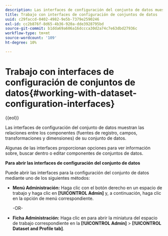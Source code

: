```yaml
---
description: Las interfaces de configuración del conjunto de datos muestran las relaciones entre los componentes (fuentes de registro, campos, transformaciones y dimensiones) de su conjunto de datos.
title: Trabajo con interfaces de configuración de conjuntos de datos
uuid: c29faccd-0402-4982-9e5b-7379e2590246
exl-id: cc2b876f-8d65-4b36-920a-dde3928795bd
source-git-commit: b1dda69a606a16dccca30d2a74c7e63dbd27936c
workflow-type: tm+mt
source-wordcount: '109'
ht-degree: 10%

---
```


# Trabajo con interfaces de configuración de conjuntos de datos{#working-with-dataset-configuration-interfaces}

{{eol}}

Las interfaces de configuración del conjunto de datos muestran las relaciones entre los componentes (fuentes de registro, campos, transformaciones y dimensiones) de su conjunto de datos.

Algunas de las interfaces proporcionan opciones para ver información sobre, buscar dentro o editar componentes de conjuntos de datos.

**Para abrir las interfaces de configuración del conjunto de datos**

Puede abrir las interfaces para la configuración del conjunto de datos mediante uno de los siguientes métodos:

* **Menú Administración:** Haga clic con el botón derecho en un espacio de trabajo y haga clic en **[!UICONTROL Admin]** y, a continuación, haga clic en la opción de menú correspondiente.

   -OR-

* **Ficha Administración:** Haga clic en para abrir la miniatura del espacio de trabajo correspondiente en la **[!UICONTROL Admin]** > **[!UICONTROL Dataset and Profile tab]**.
